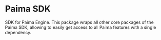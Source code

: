 # Paima SDK

SDK for Paima Engine. This package wraps all other core packages of the Paima SDK, allowing to easily get access to all Paima features with a single dependency.
